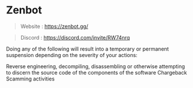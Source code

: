 # Zenbot
 
> Website : https://zenbot.gg/

> Discord : https://discord.com/invite/RW74nrq

Doing any of the following will result into a temporary or permanent suspension depending on the severity of your actions:

Reverse engineering, decompiling, disassembling or otherwise attempting to discern the source code of the components of the software
Chargeback
Scamming activities
